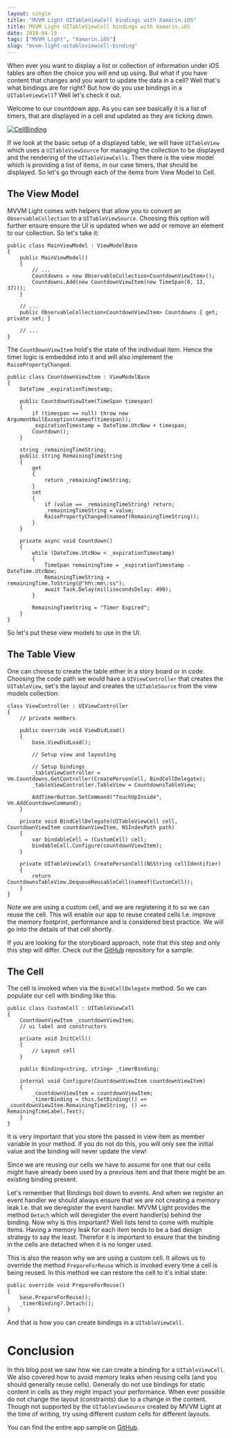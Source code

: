 ```yaml
---
layout: single
title: "MVVM Light UITableViewCell bindings with Xamarin.iOS"
title: MVVM Light UITableViewCell bindings with Xamarin.iOS
date: 2018-04-19
tags: ["MVVM Light", "Xamarin.iOS"]
slug: "mvvm-light-uitableviewcell-binding"
---
```


When ever you want to display a list or collection of information under iOS tables are often the choice you will end up using. But what if you have content that changes and you want to update the data in a cell? Well that's what bindings are for right? But how do you use bindings in a `UITableViewCell`? Well let's check it out.

Welcome to our countdown app. As you can see basically it is a list of timers, that are displayed in a cell and updated as they are ticking down.

[![CellBinding](https://mallibone.com/posts/files/a5eb35f0-1edd-43e2-ad94-3c5e5db11210.gif "Showing cell bindings in action with a timer per cell counting down.")](https://mallibone.com/posts/files/2a9dd168-44e7-4fec-8f62-5ff30792603f.gif)

If we look at the basic setup of a displayed table, we will have `UITableView` which uses a `UITableViewSource` for managing the collection to be displayed and the rendering of the `UITableViewCells`. Then there is the view model which is providing a list of items, in our case timers, that should be displayed. So let's go through each of the items from View Model to Cell.

## The View Model

MVVM Light comes with helpers that allow you to convert an `ObservableCollection` to a `UITableViewSource`. Choosing this option will further ensure ensure the UI is updated when we add or remove an element to our collection. So let's take it:


    public class MainViewModel : ViewModelBase
    {
        public MainViewModel()
        {
            // ...
            Countdowns = new ObservableCollection<CountdownViewItem>();
            Countdowns.Add(new CountdownViewItem(new TimeSpan(0, 13, 37)));
        }
    
        // ...
        public ObservableCollection<CountdownViewItem> Countdowns { get; private set; }
    
        // ...
    }


The `CountDownViewItem` hold's the state of the individual item. Hence the timer logic is embedded into it and will also implement the `RaisePropertyChanged`.


    public class CountdownViewItem : ViewModelBase
    {
        DateTime _expirationTimestamp;
    
        public CountdownViewItem(TimeSpan timespan)
        {
            if (timespan == null) throw new ArgumentNullException(nameof(timespan));
            _expirationTimestamp = DateTime.UtcNow + timespan;
            Countdown();
        }
    
        string _remainingTimeString;
        public string RemainingTimeString
        {
            get
            {
                return _remainingTimeString;
            }
            set
            {
                if (value == _remainingTimeString) return;
                _remainingTimeString = value;
                RaisePropertyChanged(nameof(RemainingTimeString));
            }
        }
    
        private async void Countdown()
        {
            while (DateTime.UtcNow < _expirationTimestamp)
            {
                TimeSpan remainingTime = _expirationTimestamp - DateTime.UtcNow;
                RemainingTimeString = remainingTime.ToString(@"hh\:mm\:ss");
                await Task.Delay(millisecondsDelay: 490);
            }
    
            RemainingTimeString = "Timer Expired";
        }
    }


So let's put these view models to use in the UI.

## The Table View

One can choose to create the table either in a story board or in code. Choosing the code path we would have a `UIViewController` that creates the `UITableView`, set's the layout and creates the `UITableSource` from the view models collection:


    class ViewController : UIViewController
    {
        // private members
    
        public override void ViewDidLoad()
        {
            base.ViewDidLoad();
    
            // Setup view and layouting
    
            // Setup bindings
            _tableViewController = Vm.Countdowns.GetController(CreatePersonCell, BindCellDelegate);
            _tableViewController.TableView = CountdownsTableView;
    
            AddTimerButton.SetCommand("TouchUpInside", Vm.AddCountdownCommand);
        }
    
        private void BindCellDelegate(UITableViewCell cell, CountdownViewItem countdownViewItem, NSIndexPath path)
        {
            var bindableCell = (CustomCell) cell;
            bindableCell.Configure(countdownViewItem);
        }
    
        private UITableViewCell CreatePersonCell(NSString cellIdentifier)
        {
            return CountdownsTableView.DequeueReusableCell(nameof(CustomCell));
        }
    }


Note we are using a custom cell, and we are registering it to so we can reuse the cell. This will enable our app to reuse created cells I.e. improve the memory footprint, performance and is considered best practice. We will go into the details of that cell shortly.

If you are looking for the storyboard approach, note that this step and only this step will differ. Check out the [GitHub](https://github.com/mallibone/MvvmLightListView/tree/master/MvvmLightXamarinListViews.Storyboard) repository for a sample.

## The Cell

The cell is invoked when via the `BindCellDelegate` method. So we can populate our cell with binding like this:


    public class CustomCell : UITableViewCell
    {
        CountdownViewItem _countdownViewItem;
        // ui label and constructors
    
        private void InitCell()
        {
            // Layout cell
        }
    
        public Binding<string, string> _timerBinding;
    
        internal void Configure(CountdownViewItem countdownViewItem)
        {
            _countdownViewItem = countdownViewItem;
            _timerBinding = this.SetBinding(() => _countdownViewItem.RemainingTimeString, () => RemainingTimeLabel.Text);
        }
    }


It is very important that you store the passed in view item as member variable in your method. If you do not do this, you will only see the initial value and the binding will never update the view!

Since we are reusing our cells we have to assume for one that our cells might have already been used by  a previous item and that there might be an existing binding present.

Let's remember that Bindings boil down to events. And when we register an event handler we should always ensure that we are not creating a memory leak I.e. that we deregister the event handler. MVVM Light provides the method `Detach` which will deregister the event handler(s) behind the binding. Now why is this important? Well lists tend to come with multiple items. Having a memory leak for each item tends to be a bad design strategy to say the least. Therefor it is important to ensure that the binding in the cells are detached when it is no longer used.

This is also the reason why we are using a custom cell. It allows us to override the method `PrepareForReuse` which is invoked every time a cell is being reused. In this method we can restore the cell to it's initial state:


    public override void PrepareForReuse()
    {
        base.PrepareForReuse();
        _timerBinding?.Detach();
    }


And that is how you can create bindings in a `UITableViewCell`.

# Conclusion

In this blog post we saw how we can create a binding for a `UITableViewCell`. We also covered how to avoid memory leaks when reusing cells (and you should generally reuse cells). Generally do not use bindings for static content in cells as they might impact your performance. When ever possible do not change the layout (constraints) due to a change in the content. Though not supported by the `UITableViewSource` created by MVVM Light at the time of writing, try using different custom cells for different layouts.

You can find the entire app sample on [GitHub](https://github.com/mallibone/MvvmLightListView).
